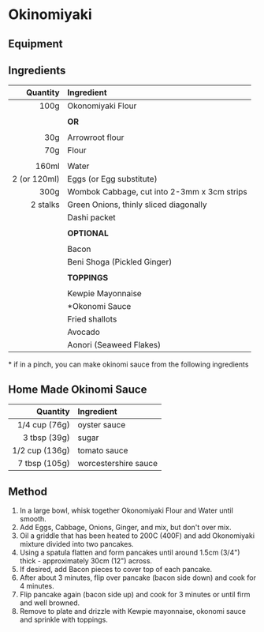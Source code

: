 # Okinomiyaki

## Equipment


## Ingredients


|     Quantity | Ingredient                                    |
|-------------:|:----------------------------------------------|
|         100g | Okonomiyaki Flour                             |
|              |                                               |
|              | **OR**                                        |
|              |                                               |
|          30g | Arrowroot flour                               |
|          70g | Flour                                         |
|              |                                               |
|        160ml | Water                                         |
| 2 (or 120ml) | Eggs (or Egg substitute)                      |
|         300g | Wombok Cabbage, cut into  2-3mm x 3cm  strips |
|     2 stalks | Green Onions, thinly sliced diagonally        |
|              | Dashi packet                                  |
|              |                                               |
|              | **OPTIONAL**                                  |
|              |                                               |
|              | Bacon                                         |
|              | Beni Shoga (Pickled Ginger)                   |
|              |                                               |
|              | **TOPPINGS**                                  |
|              |                                               |
|              | Kewpie Mayonnaise                             |
|              | *Okonomi Sauce                                |
|              | Fried shallots                                |
|              | Avocado                                       |
|              | Aonori (Seaweed Flakes)                       |

\* if in a pinch, you can make okinomi sauce from the following ingredients  

## Home Made Okinomi Sauce

|       Quantity | Ingredient           |
|---------------:|:---------------------|
|  1/4 cup (76g) | oyster sauce         |
|   3 tbsp (39g) | sugar                |
| 1/2 cup (136g) | tomato sauce         |
|  7 tbsp (105g) | worcestershire sauce |

## Method

1.	In a large bowl, whisk together Okonomiyaki Flour and Water until smooth.
2.	Add Eggs, Cabbage, Onions, Ginger, and mix, but don't over mix.
3.	Oil a griddle that has been heated to 200C (400F) and add Okonomiyaki mixture divided into two pancakes.
4.	Using a spatula flatten and form pancakes until around 1.5cm (3/4") thick - approximately 30cm (12") across.
5.	If desired, add Bacon pieces to cover top of each pancake.
6.	After about 3 minutes, flip over pancake (bacon side down) and cook for 4 minutes.
7.	Flip pancake again (bacon side up) and cook for 3 minutes or until firm and well browned.
8. 	Remove to plate and drizzle with Kewpie mayonnaise, okonomi sauce and sprinkle with toppings.

